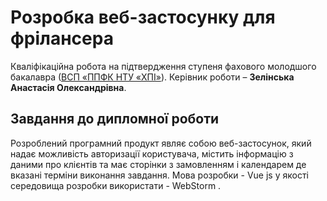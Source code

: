 # Розробка веб-застосунку для фрілансера
Кваліфікаційна робота на підтвердження ступеня фахового молодшого
бакалавра ([ВСП «ППФК НТУ «ХПІ»](http://polytechnic.poltava.ua)).
Керівник роботи – **Зелінська Анастасія Олександрівна**.
## Завдання до дипломної роботи
Розроблений програмний продукт являє собою веб-застосунок, який надає можливість авторизації користувача, містить  інформацію з даними про клієнтів та має сторінки з замовленням і календарем де вказані терміни виконання завдання. Мова розробки - Vue  js  у якості середовища розробки використати - WebStorm . 
